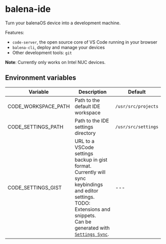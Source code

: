 # balena-ide

Turn your balenaOS device into a development machine.

Features:
- `code-server`, the open source core of VS Code running in your browser
- `balena-cli`, deploy and manage your devices
- Other development tools: `git`

**Note**: Currently only works on Intel NUC devices.


## Environment variables
| Variable | Description | Default |
| ------ | ------ | ------ |
| CODE_WORKSPACE_PATH | Path to the default IDE workspace | `/usr/src/projects` |
| CODE_SETTINGS_PATH | Path to the IDE settings directory | `/usr/src/settings` |
| CODE_SETTINGS_GIST | URL to a VSCode settings backup in gist format. Currently will sync keybindings and editor settings. TODO: Extensions and snippets.<br>Can be generated with [`Settings Sync`](https://marketplace.visualstudio.com/items?itemName=Shan.code-settings-sync).  | --- |


